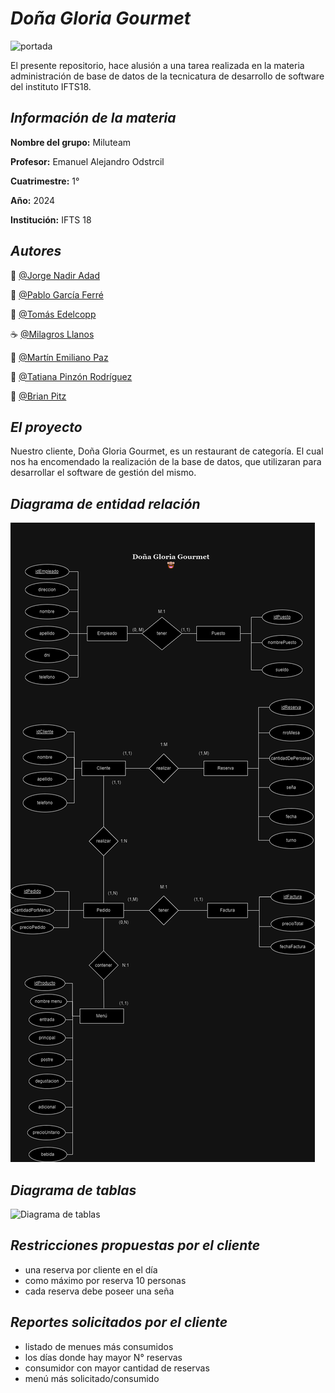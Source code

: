 
# *Doña Gloria Gourmet*
![portada](Imágenes/cena.jpeg)

El presente repositorio, hace alusión a una tarea realizada en la materia administración de base de datos de la tecnicatura de desarrollo de software del instituto IFTS18.







## *Información de la materia*
**Nombre del grupo:** Miluteam

**Profesor:** Emanuel Alejandro Odstrcil

**Cuatrimestre:** 1°

**Año:** 2024

**Institución:** IFTS 18 






## *Autores*

:wine_glass: [@Jorge Nadir Adad](https://github.com/nadiradad)

:spaghetti: [@Pablo García Ferré](https://github.com/Pgarfer08)

:fork_and_knife: [@Tomás Edelcopp](https://github.com/tedelcopp)

:coffee: [@Milagros Llanos](https://github.com/moonstone3798)

:pancakes: [@Martín Emiliano Paz](https://github.com/Martho1587)

:poultry_leg: [@Tatiana Pinzón Rodríguez](https://github.com/TatianaPinzonR)

:meat_on_bone: [@Brian Pitz](https://github.com/ElYabran)






## *El proyecto*
Nuestro cliente, Doña Gloria Gourmet, es un restaurant de categoría. El cual nos ha encomendado la realización de la base de datos, que utilizaran para desarrollar el software de gestión del mismo. 






## *Diagrama de entidad relación*

![DER](Imágenes/DER.png)





## *Diagrama de tablas*

![Diagrama de tablas](Imágenes/diagrama_de_tablas.png)






## *Restricciones propuestas por el cliente*
* una reserva por cliente en el día 
* como máximo por reserva 10 personas
* cada reserva debe poseer una seña





## *Reportes solicitados por el cliente*
* listado de menues más consumidos
* los días donde hay mayor N° reservas
* consumidor con mayor cantidad de reservas
* menú más solicitado/consumido
